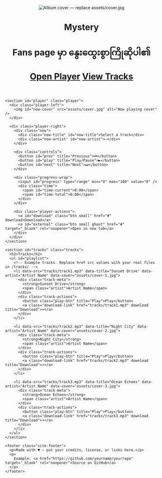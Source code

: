 <html>
<html lang="en">
<head>
  <meta charset="utf-8" />
  <meta name="viewport" content="width=device-width,initial-scale=1" />
  <title="Mystery — Independent Music Band /title>
  <meta name="description" content="Mystery — Independent Music Band" for GitHub Pages. Stream tracks, show cover art, and link to downloads." />
  <link rel="stylesheet" href="assets/css/style.css" />
</head>
<body>
  <main class="wrap">
    <header class="hero">
      <img class="cover" src="assets/cover.jpg" alt="Album cover — replace assets/cover.jpg" />
      <div class="meta">
        <h1>Mystery<h1>
        <p class="tagline">Fans page မှာ နွေးထွေးစွာကြိုဆိုပါ၏ </p>
        <div class="actions">
          <a class="btn" href="#player">Open Player</a>
          <a class="btn ghost" href="#tracks">View Tracks</a>
        </div>
      </div>
    </header>

    <section id="player" class="player">
      <div class="player-left">
        <img id="now-cover" src="assets/cover.jpg" alt="Now playing cover" />
      </div>

      <div class="player-right">
        <div class="now">
          <div class="now-title" id="now-title">Select a track</div>
          <div class="now-artist" id="now-artist">—</div>
        </div>

        <div class="controls">
          <button id="prev" title="Previous">⏮</button>
          <button id="play" title="Play/Pause">▶️</button>
          <button id="next" title="Next">⏭</button>
        </div>

        <div class="progress-wrap">
          <input id="progress" type="range" min="0" max="100" value="0" />
          <div class="time">
            <span id="time-current">0:00</span>
            <span id="time-total">0:00</span>
          </div>
        </div>

        <div class="player-actions">
          <a id="download" class="btn small" href="#" download>Download</a>
          <a id="external" class="btn small ghost" href="#" target="_blank" rel="noopener">Open in new tab</a>
        </div>
      </div>
    </section>

    <section id="tracks" class="tracks">
      <h2>Tracks</h2>
      <ul id="playlist">
        <!-- Example tracks. Replace href src values with your real files in /tracks/ -->
        <li data-src="tracks/track1.mp3" data-title="Sunset Drive" data-artist="Artist Name" data-cover="assets/cover-1.jpg">
          <div class="track-meta">
            <strong>Sunset Drive</strong>
            <span class="artist">Artist Name</span>
          </div>
          <div class="track-actions">
            <button class="play-btn" title="Play">Play</button>
            <a class="download-link" href="tracks/track1.mp3" download title="Download">⬇</a>
          </div>
        </li>

        <li data-src="tracks/track2.mp3" data-title="Night City" data-artist="Artist Name" data-cover="assets/cover-2.jpg">
          <div class="track-meta">
            <strong>Night City</strong>
            <span class="artist">Artist Name</span>
          </div>
          <div class="track-actions">
            <button class="play-btn" title="Play">Play</button>
            <a class="download-link" href="tracks/track2.mp3" download title="Download">⬇</a>
          </div>
        </li>

        <li data-src="tracks/track3.mp3" data-title="Ocean Echoes" data-artist="Artist Name" data-cover="assets/cover-3.jpg">
          <div class="track-meta">
            <strong>Ocean Echoes</strong>
            <span class="artist">Artist Name</span>
          </div>
          <div class="track-actions">
            <button class="play-btn" title="Play">Play</button>
            <a class="download-link" href="tracks/track3.mp3" download title="Download">⬇</a>
          </div>
        </li>
      </ul>
    </section>

    <footer class="site-footer">
      <p>Made with ♥ — put your credits, license, or links here.</p>
      <p>
        Example: <a href="https://github.com/yourname/yourrepo" target="_blank" rel="noopener">Source on GitHub</a>
      </p>
    </footer>
  </main>

  <!-- Minimal player audio & script -->
  <audio id="audio" preload="metadata"></audio>
  <script src="assets/js/player.js"></script>
</body>
</html>

